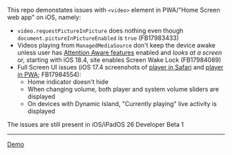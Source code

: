 This repo demonstates issues with `<video>` element in PWA/"Home Screen web app" on iOS, namely:

- `video.requestPictureInPicture` does nothing even though `document.pictureInPictureEnabled` is `true` (FB17983433)
- Videos playing from `ManagedMediaSource` don't keep the device awake unless user has [Attention Aware features][1] enabled and _looks at a screen_ or, starting with iOS 18.4, site enables Screen Wake Lock (FB17984089)
- Full Screen UI issues (iOS 17.4 screenshots of [player in Safari][2] and [player in PWA][3]; FB17984554):
  - Home indicator doesn't hide
  - When changing volume, both player and system volume sliders are displayed
  - On devices with Dynamic Island, "Currently playing" live activity is displayed

The issues are still present in iOS/iPadOS 26 Developer Beta 1

---

[Demo][4]

[1]: https://support.apple.com/en-us/102216
[2]: ./images/regular-full-screen.png
[3]: ./images/pwa-full-screen.png
[4]: https://anton.codes/ios-pwa-video-issues/
